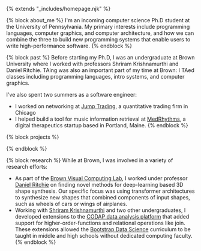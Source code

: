 {% extends "_includes/homepage.njk" %}

{% block about_me %}
I'm an incoming computer science Ph.D student at the University of Pennsylvania. My primary interests include programming languages, computer graphics, and computer architecture, and how we can combine the three to build new programming systems that enable users to write high-performance software.
{% endblock %}

{% block past %}
Before starting my Ph.D, I was an undergraduate at Brown University where I worked with professors Shriram Krishnamurthi and Daniel Ritchie. TAing was also an important part of my time at Brown: I TAed classes including programming languages, intro systems, and computer graphics.

I've also spent two summers as a software engineer:
* I worked on networking at [Jump Trading](https://www.jumptrading.com/), a quantitative trading firm in Chicago
* I helped build a tool for music information retrieval at [MedRhythms](https://medrhythms.com/), a digital therapeutics startup based in Portland, Maine.
{% endblock %}

{% block projects %}

{% endblock %}

{% block research %}
While at Brown, I was involved in a variety of research efforts:
* As part of the [Brown Visual Computing Lab](https://visual.cs.brown.edu/), I worked under professor [Daniel Ritchie](https://dritchie.github.io/) on finding novel methods for deep-learning based 3D  shape synthesis. Our specific focus was using transformer architectures to synthesize new shapes that combined components of input shapes, such as wheels of cars or wings of airplanes.
* Working with [Shriram Krishnamurthi](https://cs.brown.edu/~sk/) and two other undergraduates, I developed extensions to the [CODAP data analysis platform](https://codap.concord.org/) that added support for higher-order-functions and relational operations like join. These extensions allowed the [Bootstrap Data Science](https://www.bootstrapworld.org/materials/data-science/) curriculum to be taught in middle and high schools without dedicated computing faculty.
{% endblock %}
